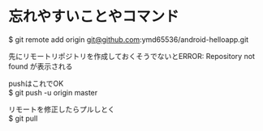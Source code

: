 
# 忘れやすいことやコマンド

$ git remote add origin git@github.com:ymd65536/android-helloapp.git  

先にリモートリポジトリを作成しておくそうでないとERROR: Repository not found が表示される  

pushはこれでOK  
$ git push -u origin master  

リモートを修正したらプルしとく  
$ git pull


